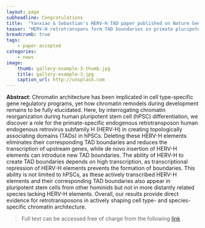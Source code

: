 ```yaml
---
layout: page
subheadline: Congratulations 
title:  "Yanxiao & Sebastian's HERV-H TAD paper published on Nature Genetics"
teaser: "HERV-H retrotranspons form TAD boundaries in primate pluripotent stem cells"
breadcrumb: true
tags:
    - paper accepted 
categories:
    - news 
image:
    thumb: gallery-example-3-thumb.jpg
    title: gallery-example-3.jpg
    caption_url: http://unsplash.com
---
```

<b>Abstract</b>:
Chromatin architecture has been implicated in cell type-specific gene regulatory programs, yet how chromatin remodels during development remains to be fully elucidated. Here, by interrogating chromatin reorganization during human pluripotent stem cell (hPSC) differentiation, we discover a role for the primate-specific endogenous retrotransposon human endogenous retrovirus subfamily H (HERV-H) in creating topologically associating domains (TADs) in hPSCs. Deleting these HERV-H elements eliminates their corresponding TAD boundaries and reduces the transcription of upstream genes, while de novo insertion of HERV-H elements can introduce new TAD boundaries. The ability of HERV-H to create TAD boundaries depends on high transcription, as transcriptional repression of HERV-H elements prevents the formation of boundaries. This ability is not limited to hPSCs, as these actively transcribed HERV-H elements and their corresponding TAD boundaries also appear in pluripotent stem cells from other hominids but not in more distantly related species lacking HERV-H elements. Overall, our results provide direct evidence for retrotransposons in actively shaping cell type- and species-specific chromatin architecture.


> Full text can be accessed free of charge from the following [link](https://www.nature.com/articles/s41588-019-0479-7.epdf?author_access_token=t7Tpb4fqzPOkJuh9T-kmmtRgN0jAjWel9jnR3ZoTv0M3Mj-h1Q-Y7HI2KW_JDkRpZFZMcZfo6gjxt1nvGCegWdPgVwaN9gz70qPEnPAGPaBIqtfU54u6YSxS53IL2sdNsY8durvWi7B0cXlKL9-LJA%3D%3D)
